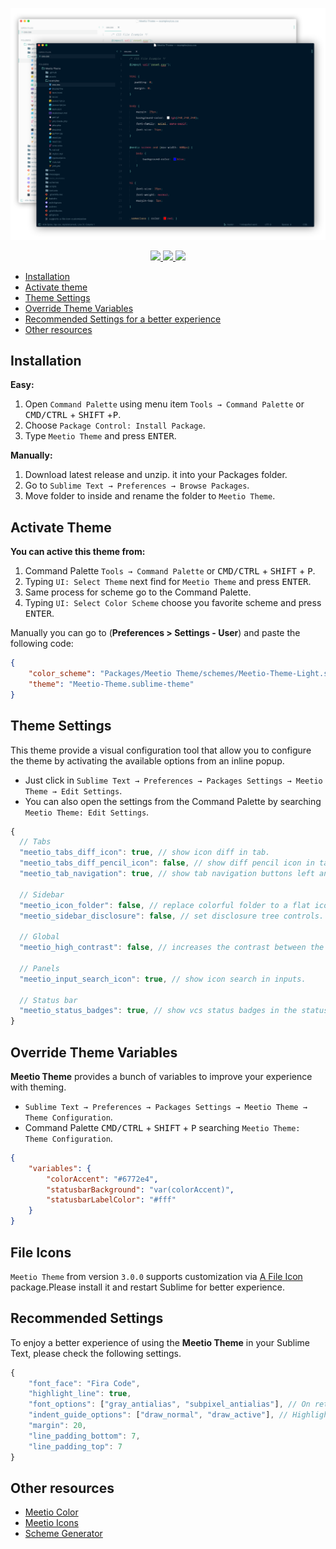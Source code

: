 <p align="center">
    <img width="960px" src="./assets/screen.png">
</p>

<p align="center">
    <a href="https://github.com/meetio-theme/sublime-meetio-theme/releases" title="GitHub tag">
        <img src="https://img.shields.io/github/release/meetio-theme/sublime-meetio-theme.svg?style=for-the-badge"/>
    </a>
    <a href="" title="Sublime Version">
        <img src="https://img.shields.io/badge/built_for_sublimetext-3179-e79330?style=for-the-badge&logo=sublime-text"/>
    </a>
    <a href="https://packagecontrol.io/packages/Meetio%20Theme" title="Package Control">
        <img src="https://img.shields.io/packagecontrol/dt/Meetio%20Theme?style=for-the-badge"/>
    </a>
</p>

-   [Installation](#installation)
-   [Activate theme](#activate-theme)
-   [Theme Settings](#theme-settings)
-   [Override Theme Variables](#override-theme-variables)
-   [Recommended Settings for a better experience](#recommended-settings)
-   [Other resources](#other-resources)

## Installation

**Easy:**

1. Open `Command Palette` using menu item `Tools → Command Palette` or <kbd>CMD/CTRL</kbd> + <kbd>SHIFT</kbd> +<kbd>P</kbd>.
2. Choose `Package Control: Install Package`.
3. Type `Meetio Theme` and press <kbd>ENTER</kbd>.

**Manually:**

1. Download latest release and unzip. it into your Packages folder.
2. Go to `Sublime Text → Preferences → Browse Packages`.
3. Move folder to inside and rename the folder to `Meetio Theme`.

## Activate Theme

**You can active this theme from:**

1. Command Palette `Tools → Command Palette` or <kbd>CMD/CTRL</kbd> + <kbd>SHIFT</kbd> + <kbd>P</kbd>.
2. Typing `UI: Select Theme` next find for `Meetio Theme` and press <kbd>ENTER</kbd>.
3. Same process for scheme go to the Command Palette.
4. Typing `UI: Select Color Scheme` choose you favorite scheme and press <kbd>ENTER</kbd>.

Manually you can go to (**Preferences > Settings - User**) and paste the following code:

```json
{
    "color_scheme": "Packages/Meetio Theme/schemes/Meetio-Theme-Light.sublime-color-scheme",
    "theme": "Meetio-Theme.sublime-theme"
}
```

## Theme Settings

This theme provide a visual configuration tool that allow you to configure the theme by activating the available options from an inline popup.

-   Just click in `Sublime Text → Preferences → Packages Settings → Meetio Theme → Edit Settings`.
-   You can also open the settings from the Command Palette by searching `Meetio Theme: Edit Settings`.

```js
{
  // Tabs
  "meetio_tabs_diff_icon": true, // show icon diff in tab.
  "meetio_tabs_diff_pencil_icon": false, // show diff pencil icon in tab.
  "meetio_tab_navigation": true, // show tab navigation buttons left and right.

  // Sidebar
  "meetio_icon_folder": false, // replace colorful folder to a flat icon folder.
  "meetio_sidebar_disclosure": false, // set disclosure tree controls.

  // Global
  "meetio_high_contrast": false, // increases the contrast between the editor.

  // Panels
  "meetio_input_search_icon": true, // show icon search in inputs.

  // Status bar
  "meetio_status_badges": true, // show vcs status badges in the status bar.
}
```

## Override Theme Variables

**Meetio Theme** provides a bunch of variables to improve your experience with theming.

-   `Sublime Text → Preferences → Packages Settings → Meetio Theme → Theme Configuration`.
-   Command Palette <kbd>CMD/CTRL</kbd> + <kbd>SHIFT</kbd> + <kbd>P</kbd> searching `Meetio Theme: Theme Configuration`.

```json
{
    "variables": {
        "colorAccent": "#6772e4",
        "statusbarBackground": "var(colorAccent)",
        "statusbarLabelColor": "#fff"
    }
}
```

## File Icons

`Meetio Theme` from version `3.0.0` supports customization via [A File Icon](https://github.com/SublimeText/AFileIcon) package.Please install it and restart Sublime for better experience.

## Recommended Settings

To enjoy a better experience of using the **Meetio Theme** in your Sublime Text, please check the following settings.

```js
{
    "font_face": "Fira Code",
    "highlight_line": true,
    "font_options": ["gray_antialias", "subpixel_antialias"], // On retina Mac & Windows
    "indent_guide_options": ["draw_normal", "draw_active"], // Highlight active indent
    "margin": 20,
    "line_padding_bottom": 7,
    "line_padding_top": 7
}
```

## Other resources

-   [Meetio Color](https://github.com/meetio-theme/meetio-colors)
-   [Meetio Icons](https://github.com/meetio-theme/meetio-icons)
-   [Scheme Generator](https://github.com/meetio-theme/scheme-generator)
